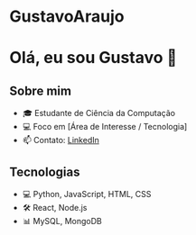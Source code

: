 # GustavoAraujo

# Olá, eu sou Gustavo 👋

## Sobre mim
- 🎓 Estudante de Ciência da Computação
- 💻 Foco em [Área de Interesse / Tecnologia]
- 📫 Contato: [LinkedIn](https://www.linkedin.com/in/gustavo-ara%C3%BAjo-76572b37a/)

## Tecnologias
- 💻 Python, JavaScript, HTML, CSS
- 🛠 React, Node.js
- 📊 MySQL, MongoDB


